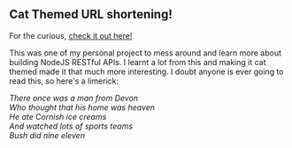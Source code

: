 ## Cat Themed URL shortening!

For the curious, [check it out here!](https://meowy.herokuapp.com/)

This was one of my personal project to mess around and learn more about building NodeJS RESTful APIs. I learnt a lot
from this and making it cat themed made it that much more interesting. I doubt anyone is ever going to read this, so
here's a limerick:

_There once was a man from Devon_  
_Who thought that his home was heaven_  
_He ate Cornish ice creams_  
_And watched lots of sports teams_  
_Bush did nine eleven_
